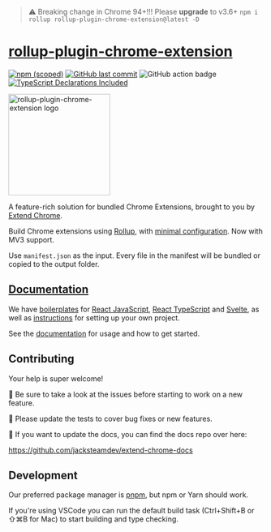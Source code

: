 > ⚠️ Breaking change in Chrome 94+!!! Please **upgrade** to v3.6+
> `npm i rollup rollup-plugin-chrome-extension@latest -D`

# [rollup-plugin-chrome-extension](https://www.extend-chrome.dev/rollup-plugin)

[![npm (scoped)](https://img.shields.io/npm/v/rollup-plugin-chrome-extension.svg)](https://www.npmjs.com/package/rollup-plugin-chrome-extension)
[![GitHub last commit](https://img.shields.io/github/last-commit/extend-chrome/rollup-plugin-chrome-extension.svg?logo=github)](https://github.com/extend-chrome/rollup-plugin-chrome-extension)
![GitHub action badge](https://github.com/extend-chrome/rollup-plugin-chrome-extension/actions/workflows/main.yml/badge.svg)
[![TypeScript Declarations Included](https://img.shields.io/badge/types-TypeScript-informational)](#typescript)

<a href="https://www.extend-chrome.dev/rollup-plugin" rel="noopener">
  <img width=200px height=200px src="https://imgur.com/wEXnCYK.png" alt="rollup-plugin-chrome-extension logo"></a>

A feature-rich solution for bundled Chrome Extensions, brought to
you by [Extend Chrome](https://extend-chrome.dev).

Build Chrome extensions using
[Rollup](https://rollupjs.org/guide/en/), with
[minimal configuration](https://www.extend-chrome.dev/rollup-plugin#usage).
Now with MV3 support.

Use `manifest.json` as the input. Every file in the manifest will
be bundled or copied to the output folder.

## [Documentation](https://www.extend-chrome.dev/rollup-plugin)

We have
[boilerplates](https://www.extend-chrome.dev/rollup-plugin#chrome-extension-boilerplates)
for
[React JavaScript](https://github.com/extend-chrome/js-react-boilerplate),
[React TypeScript](https://github.com/extend-chrome/ts-react-boilerplate)
and
[Svelte](https://github.com/kyrelldixon/svelte-tailwind-extension-boilerplate),
as well as
[instructions](https://www.extend-chrome.dev/rollup-plugin#usage)
for setting up your own project.

See the
[documentation](https://www.extend-chrome.dev/rollup-plugin) for
usage and how to get started.

## Contributing

Your help is super welcome!

👀 Be sure to take a look at the issues before starting to work
on a new feature.

🙏 Please update the tests to cover bug fixes or new features.

📕 If you want to update the docs, you can find the docs repo
over here:

https://github.com/jacksteamdev/extend-chrome-docs

## Development

Our preferred package manager is [pnpm](https://pnpm.io/), but
npm or Yarn should work.

If you're using VSCode you can run the default build task
(Ctrl+Shift+B or ⇧⌘B for Mac) to start building and type
checking.
